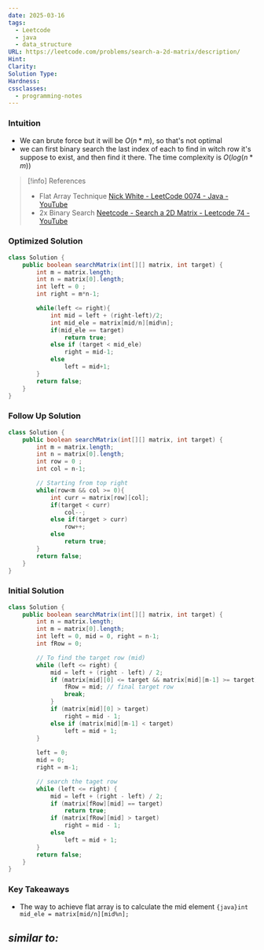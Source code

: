 ```yaml
---
date: 2025-03-16
tags:
  - Leetcode
  - java
  - data_structure
URL: https://leetcode.com/problems/search-a-2d-matrix/description/
Hint: 
Clarity: 
Solution Type: 
Hardness: 
cssclasses:
  - programming-notes
---
```

### Intuition
- We can brute force but it will be $O(n*m)$, so that's not optimal
- we can first binary search the last index of each to find in witch row it's suppose to exist, and then find it there. The time complexity is $O(log(n * m ))$ 

> [!info] References
> - Flat Array Technique [Nick White - LeetCode 0074 - Java - YouTube](https://youtu.be/eT0UqrYuqbg)
> - 2x Binary Search [Neetcode - Search a 2D Matrix - Leetcode 74 - YouTube](https://www.youtube.com/watch?v=Ber2pi2C0j0)
### Optimized Solution
```java fold title="Flat Array Binary Search"
class Solution {
    public boolean searchMatrix(int[][] matrix, int target) {
        int m = matrix.length;
        int n = matrix[0].length;
        int left = 0 ;
        int right = m*n-1;

        while(left <= right){
            int mid = left + (right-left)/2;
            int mid_ele = matrix[mid/n][mid%n];
            if(mid_ele == target)
                return true;
            else if (target < mid_ele)
                right = mid-1;
            else 
                left = mid+1;
        }
        return false;
    }
}
```
### Follow Up Solution
```java fold title="Staircase Technique"
class Solution {
    public boolean searchMatrix(int[][] matrix, int target) {
        int m = matrix.length;
        int n = matrix[0].length;
        int row = 0 ;
        int col = n-1;

		// Starting from top right
        while(row<m && col >= 0){
            int curr = matrix[row][col];
            if(target < curr)
                col--;
            else if(target > curr)
                row++;
            else 
                return true;
        }
        return false;
    }
}
```
### Initial Solution
```java title="Double Binary Search"
class Solution {
    public boolean searchMatrix(int[][] matrix, int target) {
        int n = matrix.length;
        int m = matrix[0].length;
        int left = 0, mid = 0, right = n-1;
        int fRow = 0;

        // To find the target row (mid)
        while (left <= right) {
            mid = left + (right - left) / 2;
            if (matrix[mid][0] <= target && matrix[mid][m-1] >= target){
                fRow = mid; // final target row
                break;
            }
            if (matrix[mid][0] > target)
                right = mid - 1;
            else if (matrix[mid][m-1] < target)
                left = mid + 1;
        }
        
        left = 0;
        mid = 0;
        right = m-1;

        // search the taget row
        while (left <= right) {
            mid = left + (right - left) / 2;
            if (matrix[fRow][mid] == target)
                return true;
            if (matrix[fRow][mid] > target)
                right = mid - 1;
            else
                left = mid + 1;
        }
        return false;
    }
}
```
### Key Takeaways
- The way to achieve flat array is to calculate the mid element `{java}int mid_ele = matrix[mid/n][mid%n];` 

*similar to:* 
- 
